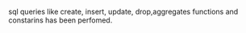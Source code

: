 sql queries like create, insert, update, drop,aggregates functions and constarins has been perfomed.

